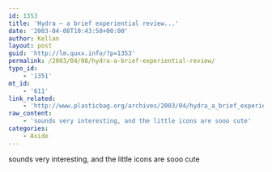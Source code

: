 ```yaml
---
id: 1353
title: 'Hydra – a brief experiential review...'
date: '2003-04-08T10:43:50+00:00'
author: Kellan
layout: post
guid: 'http://lm.quxx.info/?p=1353'
permalink: /2003/04/08/hydra-a-brief-experiential-review/
typo_id:
    - '1351'
mt_id:
    - '611'
link_related:
    - 'http://www.plasticbag.org/archives/2003/04/hydra_a_brief_experiential_review.shtml'
raw_content:
    - 'sounds very interesting, and the little icons are sooo cute'
categories:
    - Aside
---
```


sounds very interesting, and the little icons are sooo cute